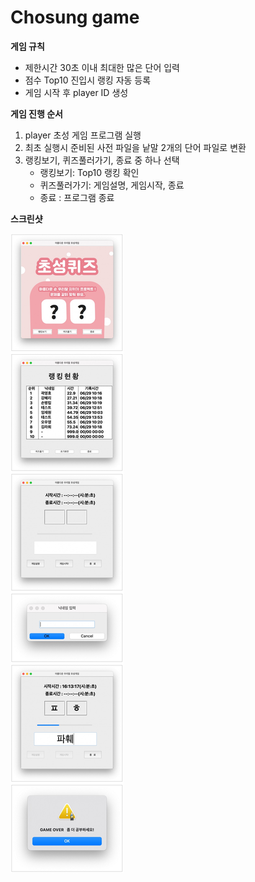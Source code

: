 # Chosung game

**게임 규칙**
- 제한시간 30초 이내 최대한 많은 단어 입력
- 점수 Top10 진입시 랭킹 자동 등록
- 게임 시작 후 player ID 생성


**게임 진행 순서**
1. player 초성 게임 프로그램 실행
2. 최초 실행시 준비된 사전 파일을 낱말 2개의 단어 파일로 변환
3. 랭킹보기, 퀴즈풀러가기, 종료 중 하나 선택
   - 랭킹보기: Top10 랭킹 확인
   - 퀴즈풀러가기: 게임설명, 게임시작, 종료
   - 종료 : 프로그램 종료

**스크린샷**

![alt text](../screenshot.jpg)